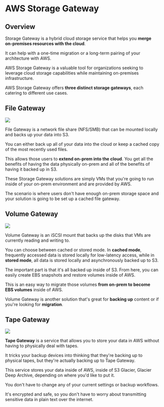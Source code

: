 # AWS Storage Gateway

## Overview

Storage Gateway is a hybrid cloud storage service that helps you **merge on-premises resources with the cloud**.

It can help with a one-time migration or a long-term pairing of your architecture with AWS.

AWS Storage Gateway is a valuable tool for organizations seeking to leverage cloud storage capabilities while maintaining on-premises infrastructure.

AWS Storage Gateway offers **three distinct storage gateways**, each catering to different use cases.


## File Gateway

![](https://d1.awsstatic.com/cloud-storage/Amazon%20S3%20File%20Gateway%20How%20It%20Works%20Diagram.96e9f7180c6ec8b6212b4d6fadc4a9ac4507b421.png)

File Gateway is a network file share (NFS/SMB) that can be mounted locally and backs up your data into S3.

You can either back up all of your data into the cloud or keep a cached copy of the most recently used files.

This allows those users to **extend on-prem into the cloud**. You get all the benefits of having the data physically on-prem and all of the benefits of having it backed up in S3.

These Storage Gateway solutions are simply VMs that you're going to run inside of your on-prem environment and are provided by AWS.

The scenario is where users don't have enough on-prem storage space and your solution is going to be set up a cached file gateway.


## Volume Gateway

![](https://d1.awsstatic.com/cloud-storage/volume-gateway-diagram.eedd58ab3fb8a5dcae088622b5c1595dac21a04b.png)

Volume Gateway is an iSCSI mount that backs up the disks that VMs are currently reading and writing to.

You can choose between cached or stored mode. In **cached mode**, frequently accessed data is stored locally for low-latency access, while in **stored mode**, all data is stored locally and asynchronously backed up to S3.

The important part is that it's all backed up inside of S3. From here, you can easily create EBS snapshots and restore volumes inside of AWS.

This is an easy way to migrate those volumes **from on-prem to become EBS volumes** inside of AWS.

Volume Gateway is another solution that's great for **backing up** content or if you're looking for **migration**.


## Tape Gateway

![](https://d1.awsstatic.com/product-marketing/Product-Page-Diagram_Tape-Gateway_HIW%402x%20(2).5ba3326ea93003722acc487804a34971613ec3c1.png)

**Tape Gateway** is a service that allows you to store your data in AWS without having to physically deal with tapes.

It tricks your backup devices into thinking that they're backing up to physical tapes, but they're actually backing up to Tape Gateway.

This service stores your data inside of AWS, inside of S3 Glacier, Glacier Deep Archive, depending on where you'd like to put it.

You don't have to change any of your current settings or backup workflows.

It's encrypted and safe, so you don't have to worry about transmitting sensitive data in plain text over the internet.
